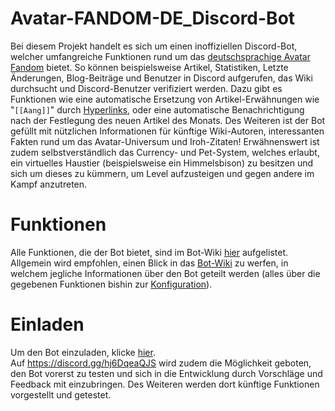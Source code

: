 # Avatar-FANDOM-DE_Discord-Bot
Bei diesem Projekt handelt es sich um einen inoffiziellen Discord-Bot, welcher umfangreiche Funktionen rund um das [deutschsprachige Avatar Fandom](https://avatar.fandom.com/de/wiki/Avatar-Wiki) bietet. So können beispielsweise Artikel, Statistiken, Letzte Änderungen, Blog-Beiträge und Benutzer in Discord aufgerufen, das Wiki durchsucht und Discord-Benutzer verifiziert werden. Dazu gibt es Funktionen wie eine automatische Ersetzung von Artikel-Erwähnungen wie "`[[Aang]]`" durch [Hyperlinks](https://de.wikipedia.org/wiki/Hyperlink), oder eine automatische Benachrichtigung nach der Festlegung des neuen Artikel des Monats. Des Weiteren ist der Bot gefüllt mit nützlichen Informationen für künftige Wiki-Autoren, interessanten Fakten rund um das Avatar-Universum und Iroh-Zitaten! Erwähnenswert ist zudem selbstverständlich das Currency- und Pet-System, welches erlaubt, ein virtuelles Haustier (beispielsweise ein Himmelsbison) zu besitzen und sich um dieses zu kümmern, um Level aufzusteigen und gegen andere im Kampf anzutreten.

# Funktionen
Alle Funktionen, die der Bot bietet, sind im Bot-Wiki [hier](https://github.com/NeoGames4/Avatar-FANDOM-DE_Discord-Bot/wiki/Funktionen) aufgelistet.
Allgemein wird empfohlen, einen Blick in das [Bot-Wiki](https://github.com/NeoGames4/Avatar-FANDOM-DE_Discord-Bot/wiki) zu werfen, in welchem jegliche Informationen über den Bot geteilt werden (alles über die gegebenen Funktionen bishin zur [Konfiguration](https://github.com/NeoGames4/Avatar-FANDOM-DE_Discord-Bot/wiki/Konfiguration)).

# Einladen
Um den Bot einzuladen, klicke [hier](https://de.wikipedia.org/wiki/404_error).<br>
Auf https://discord.gg/hj6DqeaQJS wird zudem die Möglichkeit geboten, den Bot vorerst zu testen und sich in die Entwicklung durch Vorschläge und Feedback mit einzubringen. Des Weiteren werden dort künftige Funktionen vorgestellt und getestet.
